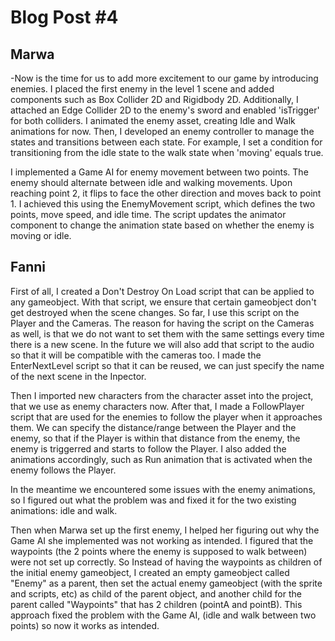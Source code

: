 <h1> Blog Post #4 </h1>
<h2>Marwa</h2>
-Now is the time for us to add more excitement to our game by introducing enemies. I placed the first enemy in the level 1 scene and added components such as Box Collider 2D and Rigidbody 2D. Additionally, I attached an Edge Collider 2D to the enemy's sword and enabled 'isTrigger' for both colliders. I animated the enemy asset, creating Idle and Walk animations for now. Then, I developed an enemy controller to manage the states and transitions between each state. For example, I set a condition for transitioning from the idle state to the walk state when 'moving' equals true.

I implemented a Game AI for enemy movement between two points. The enemy should alternate between idle and walking movements. Upon reaching point 2, it flips to face the other direction and moves back to point 1. I achieved this using the EnemyMovement script, which defines the two points, move speed, and idle time. The script updates the animator component to change the animation state based on whether the enemy is moving or idle.


<h2>Fanni</h2>
First of all, I created a Don't Destroy On Load script that can be applied to any gameobject. With that script, we ensure that certain gameobject don't get destroyed when the scene changes. So far, I use this script on the Player and the Cameras. The reason for having the script on the Cameras as well, is that we do not want to set them with the same settings every time there is a new scene. In the future we will also add that script to the audio so that it will be compatible with the cameras too. I made the EnterNextLevel script so that it can be reused, we can just specify the name of the next scene in the Inpector. 

Then I imported new characters from the character asset into the project, that we use as enemy characters now. After that, I made a FollowPlayer script that are used for the enemies to follow the player when it approaches them. We can specify the distance/range between the Player and the enemy, so that if the Player is within that distance from the enemy, the enemy is triggerred and starts to follow the Player. I also added the animations accordingly, such as Run animation that is activated when the enemy follows the Player.

In the meantime we encountered some issues with the enemy animations, so I figured out what the problem was and fixed it for the two existing animations: idle and walk. 

Then when Marwa set up the first enemy, I helped her figuring out why the Game AI she implemented was not working as intended. I figured that the waypoints (the 2 points where the enemy is supposed to walk between) were not set up correctly. So Instead of having the waypoints as children of the initial enemy gameobject, I created an empty gameobject called "Enemy" as a parent, then set the actual enemy gameobject (with the sprite and scripts, etc) as child of the parent object, and another child for the parent called "Waypoints" that has 2 children (pointA and pointB). This approach fixed the problem with the Game AI, (idle and walk between two points) so now it works as intended.
